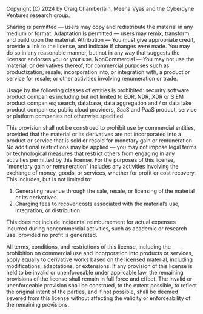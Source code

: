 Copyright (C) 2024 by Craig Chamberlain, Meena Vyas and the Cyberdyne Ventures research group.

Sharing is permitted — users may copy and redistribute the material in any medium or format.
Adaptation is permitted — users may remix, transform, and build upon the material.
Attribution — You must give appropriate credit, provide a link to the license, and indicate if changes were made.
You may do so in any reasonable manner, but not in any way that suggests the licensor endorses you or your use.
NonCommercial — You may not use the material, or derivatives thereof, for commercial purposes such as productization; resale;
incorporation into, or integration with, a product or service for resale; or other activities involving renumeration or trade.

Usage by the following classes of entities is prohibited: security software product companies including but not limited to EDR, NDR, XDR or SIEM product companies; search, database, data aggregation and / or data lake product companies; public cloud providers, SaaS and PaaS product, service or platform companies not otherwise specified.

This provision shall not be construed to prohibit use by commercial entities, provided that the material or its derivatives are not incorporated into a product or service that is sold or resold for monetary gain or remuneration. No additional restrictions may be applied — you may not impose legal terms or technological measures that restrict others from engaging in any activities permitted by this license. For the purposes of this license, “monetary gain or remuneration” includes any activities involving the exchange of money, goods, or services, whether for profit or cost recovery. This includes, but is not limited to:

1. Generating revenue through the sale, resale, or licensing of the material or its derivatives.
2. Charging fees to recover costs associated with the material’s use, integration, or distribution.

This does not include incidental reimbursement for actual expenses incurred during noncommercial activities, such as academic or research use, provided no profit is generated. 

All terms, conditions, and restrictions of this license, including the prohibition on commercial use and incorporation into products or services, apply equally to derivative works based on the licensed material, including modifications, adaptations, or extensions. If any provision of this license is held to be invalid or unenforceable under applicable law, the remaining provisions of the license shall remain in full force and effect. The invalid or unenforceable provision shall be construed, to the extent possible, to reflect the original intent of the parties, and if not possible, shall be deemed severed from this license without affecting the validity or enforceability of the remaining provisions.


